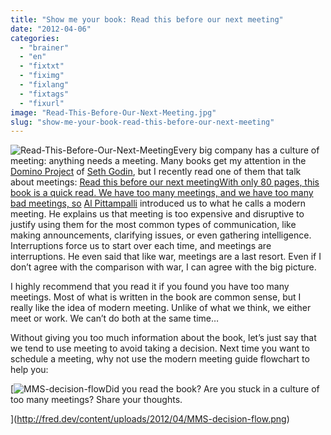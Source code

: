 ```yaml
---
title: "Show me your book: Read this before our next meeting"
date: "2012-04-06"
categories: 
  - "brainer"
  - "en"
  - "fixtxt"
  - "fiximg"
  - "fixlang"
  - "fixtags"
  - "fixurl"
image: "Read-This-Before-Our-Next-Meeting.jpg"
slug: "show-me-your-book-read-this-before-our-next-meeting"
---
```


![](images/Read-This-Before-Our-Next-Meeting.jpg "Read-This-Before-Our-Next-Meeting")Every big company has a culture of meeting: anything needs a meeting. Many books get my attention in the [Domino Project](https://www.thedominoproject.com/) of [Seth Godin](https://sethgodin.typepad.com/), but I recently read one of them that talk about meetings: [Read this before our next meetingWith only 80 pages, this book is a quick read. We have too many meetings, and we have too many bad meetings, so](https://www.amazon.com/Read-This-Before-Meeting-ebook/dp/B0057ZER34/) [Al Pittampalli](https://modernmeetingstandard.com/) introduced us to what he calls a modern meeting. He explains us that meeting is too expensive and disruptive to justify using them for the most common types of communication, like making announcements, clarifying issues, or even gathering intelligence. Interruptions force us to start over each time, and meetings are interruptions. He even said that like war, meetings are a last resort. Even if I don’t agree with the comparison with war, I can agree with the big picture.

I highly recommend that you read it if you found you have too many meetings. Most of what is written in the book are common sense, but I really like the idea of modern meeting. Unlike of what we think, we either meet or work. We can’t do both at the same time…

Without giving you too much information about the book, let’s just say that we tend to use meeting to avoid taking a decision. Next time you want to schedule a meeting, why not use the modern meeting guide flowchart to help you:

[![](images/MMS-decision-flow.png "MMS-decision-flow")Did you read the book? Are you stuck in a culture of too many meetings? Share your thoughts.

](http://fred.dev/content/uploads/2012/04/MMS-decision-flow.png)
